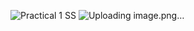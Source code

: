 ![Practical 1 SS](https://github.com/so-codes/Packets/assets/83665497/d4f5cf83-51c9-4b8b-b717-d02628c9a2b2)
![Uploading image.png…]()
